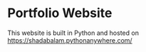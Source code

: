 # Portfolio Website

This website is built in Python and hosted on https://shadabalam.pythonanywhere.com/
